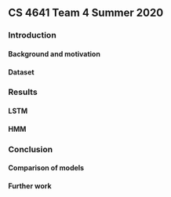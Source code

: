 ## CS 4641 Team 4 Summer 2020

### Introduction

#### Background and motivation

#### Dataset

### Results

#### LSTM

#### HMM

### Conclusion

#### Comparison of models

#### Further work
